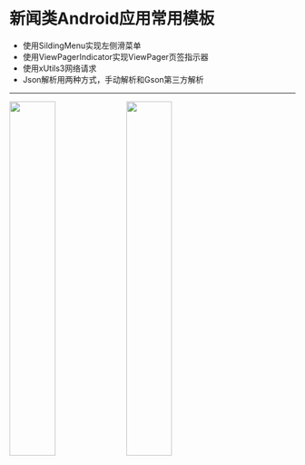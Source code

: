 # 新闻类Android应用常用模板
- 使用SildingMenu实现左侧滑菜单
- 使用ViewPagerIndicator实现ViewPager页签指示器
- 使用xUtils3网络请求
- Json解析用两种方式，手动解析和Gson第三方解析

-----
<a href="https://github.com/zaiyunduan123/NewsLine/blob/master/images/image1.png"><img src="https://github.com/zaiyunduan123/NewsLine/blob/master/images/image1.png" width="40%"/></a>         <a href="https://github.com/zaiyunduan123/NewsLine/blob/master/images/image2.png"><img src="https://github.com/zaiyunduan123/NewsLine/blob/master/images/image2.png" width="40%"/></a> 
